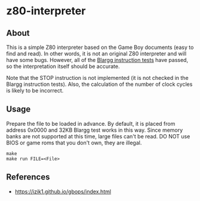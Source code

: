 # z80-interpreter

## About
This is a simple Z80 interpreter based on the Game Boy documents (easy to find and read). In other words, it is not an original Z80 interpreter and will have some bugs.
However, all of the [Blargg instruction tests](https://github.com/retrio/gb-test-roms/tree/master/cpu_instrs/individual) have passed, so the interpretation itself should be accurate.

Note that the STOP instruction is not implemented (it is not checked in the Blargg instruction tests). Also, the calculation of the number of clock cycles is likely to be incorrect.

## Usage
Prepare the file to be loaded in advance. By default, it is placed from address 0x0000 and 32KB Blargg test works in this way. Since memory banks are not supported at this time, large files can't be read. DO NOT use BIOS or game roms that you don't own, they are illegal.
```
make
make run FILE=<File>
```

## References
- https://izik1.github.io/gbops/index.html